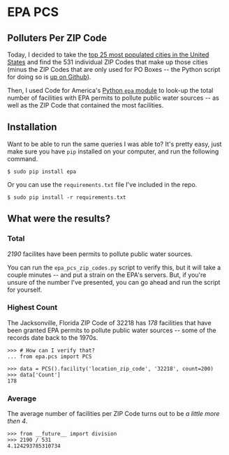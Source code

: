 EPA PCS
=======

Polluters Per ZIP Code
----------------------

Today, I decided to take the [top 25 most populated cities in the United
States](http://en.wikipedia.org/wiki/List_of_United_States_cities_by_population)
and find the 531 individual ZIP Codes that make up those cities (minus the
ZIP Codes that are only used for PO Boxes -- the Python script for doing
so is [up on Github](https://github.com/zachwill/usps_zipcodes)).

Then, I used Code for America's [Python `epa`
module](https://github.com/codeforamerica/epa_python) to look-up the
total number of facilities with EPA permits to pollute public water
sources -- as well as the ZIP Code that contained the most facilities.


Installation
------------

Want to be able to run the same queries I was able to? It's pretty easy,
just make sure you have `pip` installed on your computer, and run the
following command.

    $ sudo pip install epa

Or you can use the `requirements.txt` file I've included in the repo.

    $ sudo pip install -r requirements.txt


What were the results?
----------------------

### Total ###

*2190* facilites have been permits to pollute public water sources.

You can run the `epa_pcs_zip_codes.py` script to verify this, but it will
take a couple minutes -- and put a strain on the EPA's servers. But, if
you're unsure of the number I've presented, you can go ahead and run the
script for yourself.


### Highest Count ###

The Jacksonville, Florida ZIP Code of 32218 has *178* facilities that have
been granted EPA permits to pollute public water sources -- some of the
records date back to the 1970s.

    >>> # How can I verify that?
    ... from epa.pcs import PCS

    >>> data = PCS().facility('location_zip_code', '32218', count=200)
    >>> data['Count']
    178


### Average ###

The average number of facilities per ZIP Code turns out to be *a little
more then 4*.

    >>> from __future__ import division
    >>> 2190 / 531
    4.124293785310734
